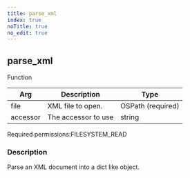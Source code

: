 ```yaml
---
title: parse_xml
index: true
noTitle: true
no_edit: true
---
```




<div class="vql_item"></div>


## parse_xml
<span class='vql_type label label-warning pull-right page-header'>Function</span>



<div class="vqlargs"></div>

Arg | Description | Type
----|-------------|-----
file|XML file to open.|OSPath (required)
accessor|The accessor to use|string

<span class="permission_list vql_type">Required permissions:</span><span class="permission_list linkcolour label label-important">FILESYSTEM_READ</span>

### Description

Parse an XML document into a dict like object.


